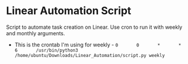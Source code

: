 # Linear Automation Script

Script to automate task creation on Linear. Use cron to run it with weekly and monthly arguments.
- This is the crontab I'm using for weekly - `0       0       *       *       6       /usr/bin/python3 /home/ubuntu/Downloads/Linear_Automation/script.py weekly`